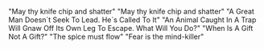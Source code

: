 "May thy knife chip and shatter"
"May thy knife chip and shatter"
"A Great Man Doesn´t Seek To Lead. He´s Called To It"
"An Animal Caught In A Trap Will Gnaw Off Its Own Leg To Escape. What Will You Do?"
"When Is A Gift Not A Gift?" 
"The spice must flow"
"Fear is the mind-killer"
